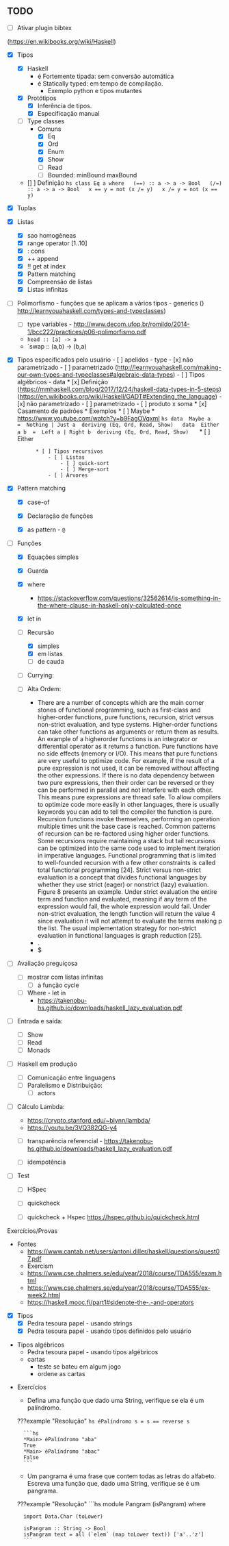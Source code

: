 
## TODO

- [ ] Ativar plugin bibtex

(https://en.wikibooks.org/wiki/Haskell)


- [x] Tipos
    - [x] Haskell
        * é Fortemente tipada: sem conversão automática
        * é Statically typed: em tempo de compilação.
            * Exemplo python e tipos mutantes
    - [x] Protótipos
        - [x] Inferência de tipos.
        - [x] Especificação manual

    - [ ] Type classes
        - Comuns
            - [x] Eq
            - [x] Ord
            - [x] Enum
            - [x] Show
            - [ ] Read
            - [ ] Bounded: minBound maxBound
    - [] ] Definição
            ```hs
            class Eq a where  
            (==) :: a -> a -> Bool  
            (/=) :: a -> a -> Bool  
            x == y = not (x /= y)  
            x /= y = not (x == y) 
            ```
- [x] Tuplas

- [x] Listas
    - [x] sao homogêneas
    - [x] range operator [1..10]
    - [x] : cons
    - [x] ++ append
    - [x] !! get at index
    - [x] Pattern matching
    - [x] Compreensão de listas
    - [x] Listas infinitas

- [ ] Polimorfismo - funções que se aplicam a vários tipos - generics () http://learnyouahaskell.com/types-and-typeclasses)
    - [ ] type variables - http://www.decom.ufop.br/romildo/2014-1/bcc222/practices/p06-polimorfismo.pdf
    - `head :: [a] -> a`
    - `swap :: (a,b) -> (b,a)


- [x] Tipos especificados pelo usuário
        - [ ] apelidos - type
            - [x] não parametrizado
            - [ ] parametrizado (http://learnyouahaskell.com/making-our-own-types-and-typeclasses#algebraic-data-types)
        - [ ] Tipos algébricos -  data 
            * [x] Definição (https://mmhaskell.com/blog/2017/12/24/haskell-data-types-in-5-steps) (https://en.wikibooks.org/wiki/Haskell/GADT#Extending_the_language)
                - [x] não parametrizado
                - [ ] parametrizado
                - [ ] produto x soma
            * [x] Casamento de padrões
            * Exemplos
                * [ ] Maybe
                    * https://www.youtube.com/watch?v=b9FagOVqxmI
                    ```hs
                    data  Maybe a     =  Nothing | Just a  deriving (Eq, Ord, Read, Show)  
                    data  Either a b  =  Left a | Right b  deriving (Eq, Ord, Read, Show)  
                    ```
                * [ ] Either

            * [ ] Tipos recursivos
                - [ ] Listas
                    - [ ] quick-sort
                    - [ ] Merge-sort
                - [ ] Árvores

- [x] Pattern matching
    - [x] case-of
    - [x] Declaração de funções
    - [x] as pattern - `@`


- [ ] Funções
    - [x] Equações simples
    - [x] Guarda
    - [x] where
        - https://stackoverflow.com/questions/32562614/is-something-in-the-where-clause-in-haskell-only-calculated-once
    - [x] let in 

    - [ ] Recursão
        - [x] simples
        - [x] em listas
        - [ ] de cauda
    - [ ] Currying:
    - [ ] Alta Ordem:
        - There are a number of concepts which are the main corner stones of functional programming, such as first-class and higher-order functions, pure functions, recursion, strict versus non-strict evaluation, and type systems. Higher-order functions can take other functions as arguments or return them as results. An example of a higherorder functions is an integrator or differential operator as it returns a function. Pure functions have no side effects (memory or I/O). This means that pure functions are very useful to optimize code. For example, if the result of a pure expression is not used, it can be removed without affecting the other expressions. If there is no data dependency between two pure expressions, then their order can be reversed or they can be performed in parallel and not interfere with each other. This means pure expressions are thread safe. To allow compilers to optimize code more easily in other languages, there is usually keywords you can add to tell the compiler the function is pure. Recursion functions invoke themselves, performing an operation multiple times unit the base case is reached. Common patterns of recursion can be re-factored using higher order functions. Some recursions require maintaining a stack but tail recursions can be optimized into the same code used to implement iteration in imperative languages. Functional programming that is limited to well-founded recursion with a few other constraints is called total functional programming [24]. Strict versus non-strict evaluation is a concept that divides functional languages by whether they use strict (eager) or nonstrict (lazy) evaluation. Figure 8 presents an example. Under strict evaluation the entire term and function and evaluated, meaning if any term of the expression would fail, the whole expression would fail. Under non-strict evaluation, the length function will return the value 4 since evaluation it will not attempt to evaluate the terms making p the list. The usual implementation strategy for non-strict evaluation in functional languages is graph reduction [25].
        - .
        - $

- [ ] Avaliação preguiçosa
    - [ ] mostrar com listas infinitas
        - [ ] a função cycle
    - [ ] Where - let in
        - https://takenobu-hs.github.io/downloads/haskell_lazy_evaluation.pdf


- [ ] Entrada e saída:
    - [ ] Show
    - [ ] Read
    - [ ] Monads

- [ ] Haskell em produção
    - [ ] Comunicação entre linguagens
    - [ ] Paralelismo e Distribuição:
        - [ ] actors

- [ ] Cálculo Lambda: 
    - https://crypto.stanford.edu/~blynn/lambda/
    - https://youtu.be/3VQ382QG-y4
    - [ ] transparência referencial - https://takenobu-hs.github.io/downloads/haskell_lazy_evaluation.pdf
    - [ ] idempotência


- [ ] Test
    - [ ] HSpec
    - [ ] quickcheck
    - [ ] quickcheck + Hspec https://hspec.github.io/quickcheck.html



Exercícios/Provas

- Fontes 
    * https://www.cantab.net/users/antoni.diller/haskell/questions/quest07.pdf
    * Exercism
    * https://www.cse.chalmers.se/edu/year/2018/course/TDA555/exam.html
    * https://www.cse.chalmers.se/edu/year/2018/course/TDA555/ex-week2.html
    * https://haskell.mooc.fi/part1#sidenote-the-.-and-operators

- [x] Tipos
    - [x] Pedra tesoura papel - usando strings
    - [x] Pedra tesoura papel - usando tipos definidos pelo usuário

- Tipos algébricos
    - Pedra tesoura papel - usando tipos algébricos
    - cartas
        - teste se bateu em algum jogo
        - ordene as cartas



* Exercícios
    * Defina uma função que dado uma String, verifique se ela é um palíndromo.

    ???example "Resolução"
        ```hs
        éPalíndromo s = s == reverse s
        ```

        ```hs
        *Main> éPalíndromo "aba"
        True
        *Main> éPalíndromo "abac"
        False
        ```

    * Um pangrama é uma frase que contem todas as letras do alfabeto. Escreva uma função que, dado uma String, verifique se é um pangrama.

    ???example "Resolução"
        ```hs
        module Pangram (isPangram) where

        import Data.Char (toLower)

        isPangram :: String -> Bool
        isPangram text = all (`elem` (map toLower text)) ['a'..'z']
        ```
